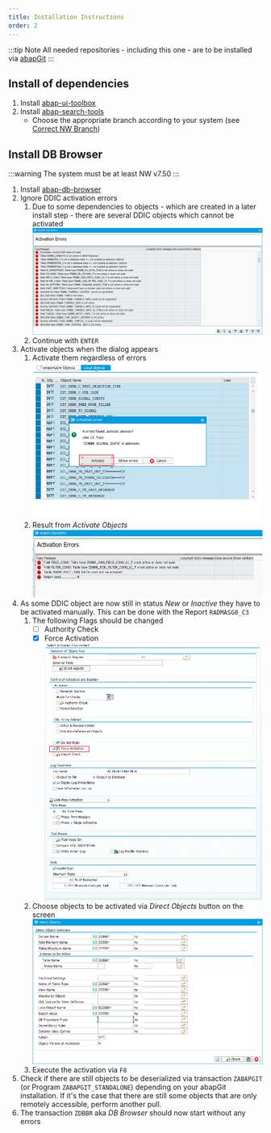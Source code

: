 ```yaml
---
title: Installation Instructions
order: 2
---
```

:::tip Note
All needed repositories - including this one - are to be installed via [abapGit](https://github.com/abapGit/abapGit#abapGit)
:::

## Install of dependencies

1) Install [abap-ui-toolbox](https://github.com/stockbal/abap-ui-toolbox)
2) Install [abap-search-tools](https://github.com/stockbal/abap-search-tools)  
   - Choose the appropriate branch according to your system (see [Correct NW Branch](https://github.com/stockbal/abap-search-tools#choosing-the-correct-branch-for-your-system))

## Install DB Browser

:::warning
The system must be at least NW v7.50
:::

1) Install [abap-db-browser](https://github.com/stockbal/abap-db-browser)  
2) Ignore DDIC activation errors
   1) Due to some dependencies to objects - which are created in a later install step - there are several DDIC objects which cannot be activated  
   ![DDIC Activation Errors](./img/install/ddic-activation-errors.png)
   2) Continue with `ENTER`
3) Activate objects when the dialog appears  
   1) Activate them regardless of errors  
      ![Activate Objects](./img/install/activate-objects.png)
   1) Result from *Activate Objects*  
      ![Activation Errors](./img/install/activation-errors.png)
4) As some DDIC object are now still in status *New* or *Inactive* they have to be activated manually. This can be done with the Report `RADMASG0_C3`  
   1) The following Flags should be changed  
      - [ ] Authority Check
      - [X] Force Activation  
      ![Selection Screen](./img/install/mass-activation-selscreen.png)
   2) Choose objects to be activated via *Direct Objects* button on the screen  
      ![Mass Activation Object Selection](./img/install/mass-activation-obj-selection.png)
   3) Execute the activation via `F8`
5) Check if there are still objects to be deserialized via transaction `ZABAPGIT` (or Program `ZABAPGIT_STANDALONE`) depending on your abapGit installation. If it's the case that there are still some objects that are only remotely accessible, perform another pull.
6) The transaction `ZDBBR` aka *DB Browser* should now start without any errors
